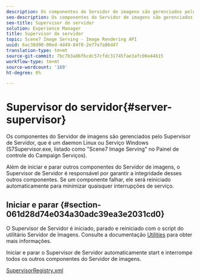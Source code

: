 ```yaml
---
description: Os componentes do Servidor de imagens são gerenciados pelo Supervisor de Servidor, que é um daemon Linux ou Serviço Windows (S7Supervisor.exe, listado como "Scene7 Image Serving" no Painel de controle do Campaign Serviços).
seo-description: Os componentes do Servidor de imagens são gerenciados pelo Supervisor de Servidor, que é um daemon Linux ou Serviço Windows (S7Supervisor.exe, listado como "Scene7 Image Serving" no Painel de controle do Campaign Serviços).
seo-title: Supervisor do servidor
solution: Experience Manager
title: Supervisor do servidor
topic: Scene7 Image Serving - Image Rendering API
uuid: 6ac38d90-00ed-4d49-84f0-2e77e7a86d47
translation-type: tm+mt
source-git-commit: 7bc7b3a86fbcdc57cfdc31745fae3afc06e44b15
workflow-type: tm+mt
source-wordcount: '169'
ht-degree: 0%

---
```



# Supervisor do servidor{#server-supervisor}

Os componentes do Servidor de imagens são gerenciados pelo Supervisor de Servidor, que é um daemon Linux ou Serviço Windows (S7Supervisor.exe, listado como &quot;Scene7 Image Serving&quot; no Painel de controle do Campaign Serviços).

Além de iniciar e parar outros componentes do Servidor de imagens, o Supervisor de Servidor é responsável por garantir a integridade desses outros componentes. Se um componente falhar, ele será reiniciado automaticamente para minimizar quaisquer interrupções de serviço.

## Iniciar e parar {#section-061d28d74e034a30adc39ea3e2031cd0}

O Supervisor de Servidor é iniciado, parado e reiniciado com o script do utilitário Servidor de Imagens. Consulte a documentação [Utilities](../../../is-api/is-utils/utilities/c-location-of-utilities.md#concept-bae61e53344449af978502cac6be8b5f) para obter mais informações.

Iniciar e parar o Supervisor de Servidor automaticamente start e interrompe todos os outros componentes do Servidor de imagens.

[SupervisorRegistry.xml](../../../is-api/image-serving-api-ref/c-configuration-and-administration/r-server-configuration-files/r-supervisorregistry.md#reference-b55f37a7a7a044d19c1722f5130906c6)
